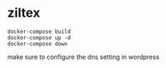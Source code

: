 # ziltex

```
docker-compose build
docker-compose up -d
docker-compose down
```

make sure to configure the dns setting in wordpress

